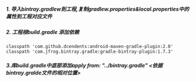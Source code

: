 ##### 1. 导入bintray.gradlew到工程,复制gradlew.properties&local.properties中的属性到工程对应文件

##### 2. 工程根build.gradle 添加依赖
	classpath 'com.github.dcendents:android-maven-gradle-plugin:2.0'
	classpath 'com.jfrog.bintray.gradle:gradle-bintray-plugin:1.7.3'

##### 3.库build.gradle中底部添加apply from: "../bintray.gradle" <依据bintray.gralde文件的相对位置>